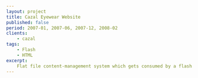 ```yaml
---
layout: project
title: Cazal Eyewear Website
published: false
period: 2007-01, 2007-06, 2007-12, 2008-02
clients:
    - cazal
tags:
    - Flash
    - HTML
excerpt:
    Flat file content-management system which gets consumed by a flash website for the glasses company.
---
```

